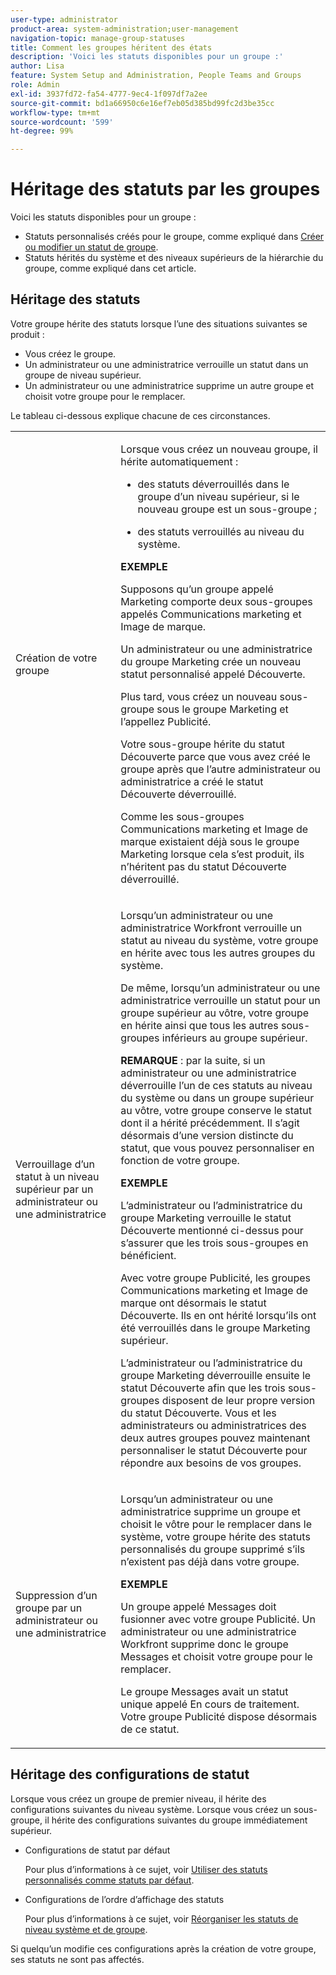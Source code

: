 ```yaml
---
user-type: administrator
product-area: system-administration;user-management
navigation-topic: manage-group-statuses
title: Comment les groupes héritent des états
description: 'Voici les statuts disponibles pour un groupe :'
author: Lisa
feature: System Setup and Administration, People Teams and Groups
role: Admin
exl-id: 3937fd72-fa54-4777-9ec4-1f097df7a2ee
source-git-commit: bd1a66950c6e16ef7eb05d385bd99fc2d3be35cc
workflow-type: tm+mt
source-wordcount: '599'
ht-degree: 99%

---
```


# Héritage des statuts par les groupes

Voici les statuts disponibles pour un groupe :

* Statuts personnalisés créés pour le groupe, comme expliqué dans [Créer ou modifier un statut de groupe](../../../administration-and-setup/manage-groups/manage-group-statuses/create-or-edit-a-group-status.md).
* Statuts hérités du système et des niveaux supérieurs de la hiérarchie du groupe, comme expliqué dans cet article.

## Héritage des statuts

Votre groupe hérite des statuts lorsque l’une des situations suivantes se produit :

* Vous créez le groupe.
* Un administrateur ou une administratrice verrouille un statut dans un groupe de niveau supérieur.
* Un administrateur ou une administratrice supprime un autre groupe et choisit votre groupe pour le remplacer.

Le tableau ci-dessous explique chacune de ces circonstances.

<table style="table-layout:auto"> 
 <col> 
 <col> 
 <tbody> 
  <tr> 
   <td role="rowheader">Création de votre groupe</td> 
   <td> <p>Lorsque vous créez un nouveau groupe, il hérite automatiquement :</p> 
    <ul> 
     <li>des statuts déverrouillés dans le groupe d’un niveau supérieur, si le nouveau groupe est un sous-groupe ;</li> 
    </ul> 
    <ul> 
     <li>des statuts verrouillés au niveau du système.</li> 
    </ul> 
     <b>EXEMPLE</b></span></span> 
     <p>Supposons qu’un groupe appelé Marketing comporte deux sous-groupes appelés Communications marketing et Image de marque.</p> 
     <p>Un administrateur ou une administratrice du groupe Marketing crée un nouveau statut personnalisé appelé Découverte.</p> 
     <p>Plus tard, vous créez un nouveau sous-groupe sous le groupe Marketing et l’appellez Publicité.</p> 
     <p>Votre sous-groupe hérite du statut Découverte parce que vous avez créé le groupe après que l’autre administrateur ou administratrice a créé le statut Découverte déverrouillé.</p> 
     <p>Comme les sous-groupes Communications marketing et Image de marque existaient déjà sous le groupe Marketing lorsque cela s’est produit, ils n’héritent pas du statut Découverte déverrouillé.</p> 
    </div> </td> 
  </tr> 
  <tr> 
   <td role="rowheader">Verrouillage d’un statut à un niveau supérieur par un administrateur ou une administratrice</td> 
   <td> <p>Lorsqu’un administrateur ou une administratrice Workfront verrouille un statut au niveau du système, votre groupe en hérite avec tous les autres groupes du système.</p> <p>De même, lorsqu’un administrateur ou une administratrice verrouille un statut pour un groupe supérieur au vôtre, votre groupe en hérite ainsi que tous les autres sous-groupes inférieurs au groupe supérieur.</p> <p><b>REMARQUE</b> : par la suite, si un administrateur ou une administratrice déverrouille l’un de ces statuts au niveau du système ou dans un groupe supérieur au vôtre, votre groupe conserve le statut dont il a hérité précédemment. Il s’agit désormais d’une version distincte du statut, que vous pouvez personnaliser en fonction de votre groupe.</p> 
    <p><b>EXEMPLE</b></p>
    <p>L’administrateur ou l’administratrice du groupe Marketing verrouille le statut Découverte mentionné ci-dessus pour s’assurer que les trois sous-groupes en bénéficient.</p> 
    <p>Avec votre groupe Publicité, les groupes Communications marketing et Image de marque ont désormais le statut Découverte. Ils en ont hérité lorsqu’ils ont été verrouillés dans le groupe Marketing supérieur.</p> 
    <p>L’administrateur ou l’administratrice du groupe Marketing déverrouille ensuite le statut Découverte afin que les trois sous-groupes disposent de leur propre version du statut Découverte. Vous et les administrateurs ou administratrices des deux autres groupes pouvez maintenant personnaliser le statut Découverte pour répondre aux besoins de vos groupes.</p> 
  </td> 
  </tr> 
  <tr> 
   <td role="rowheader">Suppression d’un groupe par un administrateur ou une administratrice</td> 
   <td> <p>Lorsqu’un administrateur ou une administratrice supprime un groupe et choisit le vôtre pour le remplacer dans le système, votre groupe hérite des statuts personnalisés du groupe supprimé s’ils n’existent pas déjà dans votre groupe.</p> 
   <p><b>EXEMPLE </b></p>
     <p>Un groupe appelé Messages doit fusionner avec votre groupe Publicité. Un administrateur ou une administratrice Workfront supprime donc le groupe Messages et choisit votre groupe pour le remplacer.</p> 
     <p>Le groupe Messages avait un statut unique appelé En cours de traitement. Votre groupe Publicité dispose désormais de ce statut.</p> 
    </div> </td> 
  </tr> 
 </tbody> 
</table>

## Héritage des configurations de statut

Lorsque vous créez un groupe de premier niveau, il hérite des configurations suivantes du niveau système. Lorsque vous créez un sous-groupe, il hérite des configurations suivantes du groupe immédiatement supérieur.

* Configurations de statut par défaut

  Pour plus d’informations à ce sujet, voir [Utiliser des statuts personnalisés comme statuts par défaut](../../../administration-and-setup/customize-workfront/creating-custom-status-and-priority-labels/use-custom-statuses-as-default-statuses.md).

* Configurations de l’ordre d’affichage des statuts

  Pour plus d’informations à ce sujet, voir [Réorganiser les statuts de niveau système et de groupe](../../../administration-and-setup/customize-workfront/creating-custom-status-and-priority-labels/reorder-system-statuses.md).

Si quelqu’un modifie ces configurations après la création de votre groupe, ses statuts ne sont pas affectés.

